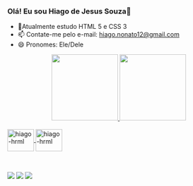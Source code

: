 ### Olá! Eu sou Hiago de Jesus Souza👋

- 🌱Atualmente estudo HTML 5 e CSS 3
- 📫 Contate-me pelo e-mail: hiago.nonato12@gmail.com
- 😄 Pronomes: Ele/Dele

<div align="center">
  <a href="https://github.com/Hiago-de-Jesus-Souza">
  <img height="150em" src="https://github-readme-stats.vercel.app/api?username=Hiago-de-Jesus-Souza&show_icons=true&theme=dark&include_all_commits=true&count_private=true"/>
  <img height="150em" src="https://github-readme-stats.vercel.app/api/top-langs/?username=Hiago-de-Jesus-Souza&layout=compact&langs_count=7&theme=dark"/>
</div>
  <br>
<div>
<img align="center" alt="hiago-hrml" height="50" width="60" src="https://cdn.jsdelivr.net/gh/devicons/devicon/icons/html5/html5-original.svg" />
<img align="center" alt="hiago-hrml" height="50" width="60"src="https://cdn.jsdelivr.net/gh/devicons/devicon/icons/css3/css3-original.svg" />
</div>
  
   ##
<br>  
  
<div>
  <a href="https://www.linkedin.com/in/hiago-de-jesus-souza-910b351a3/" target="_blank"  rel="charset"> <img src="https://img.shields.io/badge/-LinkedIn-%230077B5?style=for-the-badge&logo=linkedin&logoColor=white" target="_blank"></a> 
  <a href="https://www.instagram.com/_hiago.souza_/" target="_blank"> <img src="https://img.shields.io/badge/Instagram-E4405F?style=for-the-badge&logo=instagram&logoColor=white" target="_blank"></a> 
  <a href="https://www.facebook.com/hiago.souza.940098/" target="_blank"> <img src="https://img.shields.io/badge/Facebook-1877F2?style=for-the-badge&logo=facebook&logoColor=white" target="_blank"></a>
</div>
